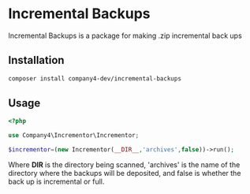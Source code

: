 # Incremental Backups

Incremental Backups is a package for making .zip incremental back ups

## Installation

```bash
composer install company4-dev/incremental-backups
```

## Usage

```php
<?php

use Company4\Incrementor\Incrementor;

$incrementor=(new Incrementor(__DIR__,'archives',false))->run();
```

Where __DIR__ is the directory being scanned,
'archives' is the name of the directory where the backups will be deposited,
and false is whether the back up is incremental or full.

